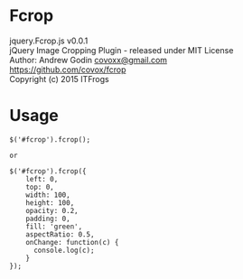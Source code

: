 # Fcrop
 jquery.Fcrop.js v0.0.1<br />
 jQuery Image Cropping Plugin - released under MIT License<br />
 Author: Andrew Godin <covoxx@gmail.com><br />
 https://github.com/covox/fcrop<br />
 Copyright (c) 2015 ITFrogs<br />

# Usage

    $('#fcrop').fcrop();
    
    or
    
    $('#fcrop').fcrop({
        left: 0,
        top: 0,
        width: 100,
        height: 100,
        opacity: 0.2,
        padding: 0,
        fill: 'green',
        aspectRatio: 0.5,
        onChange: function(c) {
          console.log(c);
        }
    });
